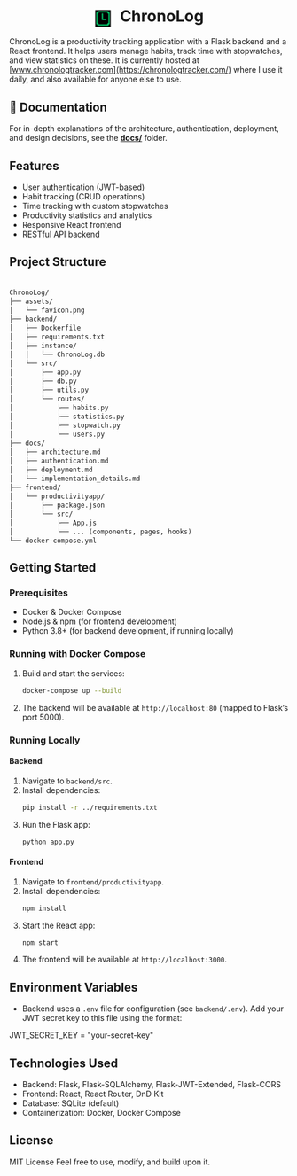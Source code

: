 <h1 align="center">
  <img src="assets/favicon.png" alt="Logo" width="32" style="vertical-align: middle; margin-right: 8px;">
  ChronoLog
</h1>


ChronoLog is a productivity tracking application with a Flask backend and a React frontend. It helps users manage habits, track time with stopwatches, and view statistics on these. It is currently hosted at [www.chronologtracker.com](https://chronologtracker.com/) where I use it daily, and also available for anyone else to use.



## 📘 Documentation

For in-depth explanations of the architecture, authentication, deployment, and design decisions, see the [**docs/**](./docs/) folder.


## Features

- User authentication (JWT-based)
- Habit tracking (CRUD operations)
- Time tracking with custom stopwatches
- Productivity statistics and analytics
- Responsive React frontend
- RESTful API backend

## Project Structure

```

ChronoLog/
├── assets/
│   └── favicon.png
├── backend/
│   ├── Dockerfile
│   ├── requirements.txt
│   ├── instance/
│   │   └── ChronoLog.db
│   └── src/
│       ├── app.py
│       ├── db.py
│       ├── utils.py
│       └── routes/
│           ├── habits.py
│           ├── statistics.py
│           ├── stopwatch.py
│           └── users.py
├── docs/
│   ├── architecture.md
│   ├── authentication.md
│   ├── deployment.md
│   └── implementation_details.md
├── frontend/
│   └── productivityapp/
│       ├── package.json
│       └── src/
│           ├── App.js
│           └── ... (components, pages, hooks)
└── docker-compose.yml

```

## Getting Started

### Prerequisites

- Docker & Docker Compose
- Node.js & npm (for frontend development)
- Python 3.8+ (for backend development, if running locally)

### Running with Docker Compose

1. Build and start the services:
	```sh
	docker-compose up --build
	```
2. The backend will be available at `http://localhost:80` (mapped to Flask’s port 5000).

### Running Locally

#### Backend

1. Navigate to `backend/src`.
2. Install dependencies:
	```sh
	pip install -r ../requirements.txt
	```
3. Run the Flask app:
	```sh
	python app.py
	```

#### Frontend

1. Navigate to `frontend/productivityapp`.
2. Install dependencies:
	```sh
	npm install
	```
3. Start the React app:
	```sh
	npm start
	```
4. The frontend will be available at `http://localhost:3000`.

## Environment Variables

- Backend uses a `.env` file for configuration (see `backend/.env`). Add your JWT secret key to this file using the format:

JWT_SECRET_KEY = "your-secret-key"

## Technologies Used

- Backend: Flask, Flask-SQLAlchemy, Flask-JWT-Extended, Flask-CORS
- Frontend: React, React Router, DnD Kit
- Database: SQLite (default)
- Containerization: Docker, Docker Compose

## License

MIT License
Feel free to use, modify, and build upon it.